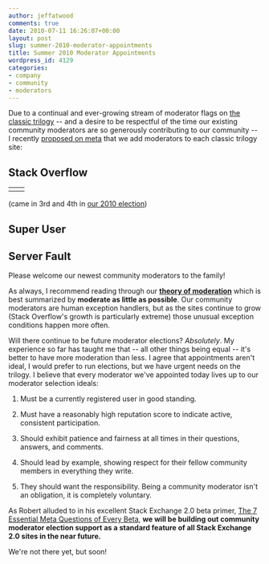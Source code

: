 ```yaml
---
author: jeffatwood
comments: true
date: 2010-07-11 16:26:07+00:00
layout: post
slug: summer-2010-moderator-appointments
title: Summer 2010 Moderator Appointments
wordpress_id: 4129
categories:
- company
- community
- moderators
---
```



Due to a continual and ever-growing stream of moderator flags on [the classic trilogy](http://blog.stackoverflow.com/2009/05/the-stack-overflow-trilogy/) -- and a desire to be respectful of the time our existing community moderators are so generously contributing to our community -- I recently [proposed on meta](http://meta.stackoverflow.com/questions/56396/summer-2010-moderator-appointments) that we add moderators to each classic trilogy site:






## Stack Overflow



<table cellpadding="2" width="450" cellspacing="2" >
<tr >

<td >
             
             

</td>

<td >
             
             

</td>
</tr>
</table>

(came in 3rd and 4th in [our 2010 election](http://blog.stackoverflow.com/2010/02/stack-overflow-2010-moderator-election-results/))



## Super User



             
             



## Server Fault



             
             




Please welcome our newest community moderators to the family!



As always, I recommend reading through our **[theory of moderation](http://blog.stackoverflow.com/2009/05/a-theory-of-moderation/)** which is best summarized by **moderate as little as possible**. Our community moderators are human exception handlers, but as the sites continue to grow (Stack Overflow's growth is particularly extreme) those unusual exception conditions happen more often. 



Will there continue to be future moderator elections? _Absolutely_. My experience so far has taught me that -- all other things being equal -- it's better to have more moderation than less. I agree that appointments aren't ideal, I would prefer to run elections, but we have urgent needs on the trilogy. I believe that every moderator we've appointed today lives up to our moderator selection ideals:







  1. Must be a currently registered user in good standing.

  2. Must have a reasonably high reputation score to indicate active, consistent participation.

  3. Should exhibit patience and fairness at all times in their questions, answers, and comments.

  4. Should lead by example, showing respect for their fellow community members in everything they write.

  5. They should want the responsibility. Being a community moderator isn't an obligation, it is completely voluntary.




As Robert alluded to in his excellent Stack Exchange 2.0 beta primer, [The 7 Essential Meta Questions of Every Beta](http://blog.stackoverflow.com/2010/07/the-7-essential-meta-questions-of-every-beta/), **we will be building out community moderator election support as a standard feature of all Stack Exchange 2.0 sites in the near future.**



We're not there yet, but soon!

